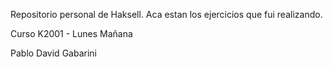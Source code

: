 
Repositorio personal de Haksell. Aca estan los ejercicios que fui realizando.

Curso K2001 - Lunes Mañana

Pablo David Gabarini
